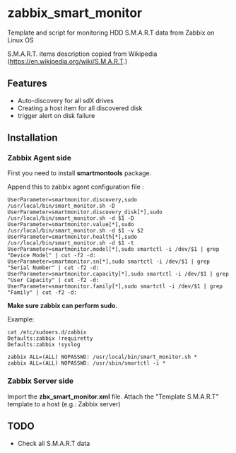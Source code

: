 zabbix_smart_monitor
====================

Template and script for monitoring HDD S.M.A.R.T data from Zabbix on Linux OS

S.M.A.R.T. items description copied from Wikipedia (https://en.wikipedia.org/wiki/S.M.A.R.T.)

Features
--------

- Auto-discovery for all sdX drives
- Creating a host item for all discovered disk
- trigger alert on disk failure

Installation
------------

### Zabbix Agent side

First you need to install **smartmontools** package.

Append this to zabbix agent configuration file :

```
UserParameter=smartmonitor.discovery,sudo /usr/local/bin/smart_monitor.sh -D
UserParameter=smartmonitor.discovery_disk[*],sudo /usr/local/bin/smart_monitor.sh -d $1 -D
UserParameter=smartmonitor.value[*],sudo /usr/local/bin/smart_monitor.sh -d $1 -v $2
UserParameter=smartmonitor.health[*],sudo /usr/local/bin/smart_monitor.sh -d $1 -t
UserParameter=smartmonitor.model[*],sudo smartctl -i /dev/$1 | grep "Device Model" | cut -f2 -d:
UserParameter=smartmonitor.sn[*],sudo smartctl -i /dev/$1 | grep "Serial Number" | cut -f2 -d:
UserParameter=smartmonitor.capacity[*],sudo smartctl -i /dev/$1 | grep "User Capacity" | cut -f2 -d:
UserParameter=smartmonitor.family[*],sudo smartctl -i /dev/$1 | grep "Family" | cut -f2 -d:
```

**Make sure zabbix can perform sudo.**

Example:
```
cat /etc/sudoers.d/zabbix
Defaults:zabbix !requiretty
Defaults:zabbix !syslog

zabbix ALL=(ALL) NOPASSWD: /usr/local/bin/smart_monitor.sh *
zabbix ALL=(ALL) NOPASSWD: /usr/sbin/smartctl -i *
```

### Zabbix Server side

Import the **zbx_smart_monitor.xml** file.
Attach the "Template S.M.A.R.T" template to a host (e.g.: Zabbix server)

TODO
----

- Check all S.M.A.R.T data




